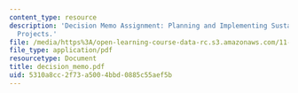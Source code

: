 ```yaml
---
content_type: resource
description: 'Decision Memo Assignment: Planning and Implementing Sustainable Infrastructure
  Projects.'
file: /media/https%3A/open-learning-course-data-rc.s3.amazonaws.com/11-201-gateway-planning-action-fall-2007/5310a8cc2f73a5004bbd0885c55aef5b_decision_memo.pdf
file_type: application/pdf
resourcetype: Document
title: decision_memo.pdf
uid: 5310a8cc-2f73-a500-4bbd-0885c55aef5b
---
```

